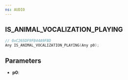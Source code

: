 ```yaml
---
ns: AUDIO
---
```

## IS_ANIMAL_VOCALIZATION_PLAYING

```c
// 0xC265DF9FB44A9FBD
Any IS_ANIMAL_VOCALIZATION_PLAYING(Any p0);
```

## Parameters
* **p0**:
